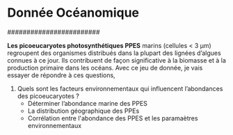 
# Donnée Océanomique
########################

**Les picoeucaryotes photosynthétiques PPES** marins (cellules < 3 μm) regroupent des organismes distribués dans la plupart des lignées d’algues connues à ce jour. Ils contribuent de façon significative à la biomasse et à la production primaire dans les océans. Avec ce jeu de donnée, je vais essayer de répondre à ces questions, 

1.	Quels sont les facteurs environnementaux qui influencent l’abondances des picoeucaryotes ?
	+ Déterminer l’abondance marine des PPES
	+ La distribution géographique des PPEs
	+ Corrélation entre l'abondance des PPES et les paramaètres environnementaux
